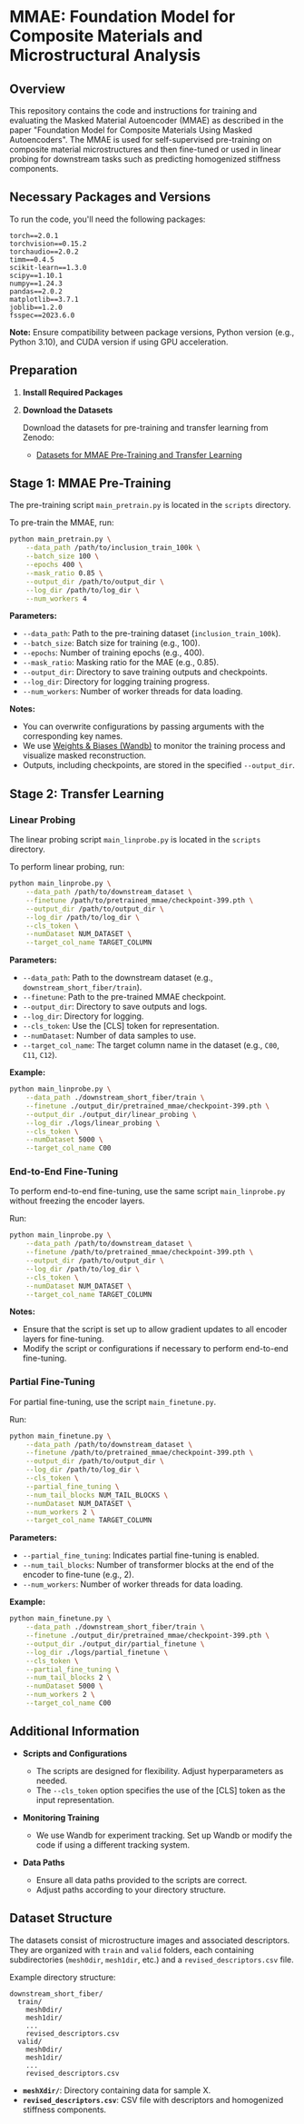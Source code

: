 # MMAE: Foundation Model for Composite Materials and Microstructural Analysis

## Overview

This repository contains the code and instructions for training and evaluating the Masked Material Autoencoder (MMAE) as described in the paper "Foundation Model for Composite Materials Using Masked Autoencoders". The MMAE is used for self-supervised pre-training on composite material microstructures and then fine-tuned or used in linear probing for downstream tasks such as predicting homogenized stiffness components.

## Necessary Packages and Versions

To run the code, you'll need the following packages:

```plaintext
torch==2.0.1
torchvision==0.15.2
torchaudio==2.0.2
timm==0.4.5
scikit-learn==1.3.0
scipy==1.10.1
numpy==1.24.3
pandas==2.0.2
matplotlib==3.7.1
joblib==1.2.0
fsspec==2023.6.0
```

**Note:** Ensure compatibility between package versions, Python version (e.g., Python 3.10), and CUDA version if using GPU acceleration.

## Preparation

1. **Install Required Packages**


2. **Download the Datasets**

   Download the datasets for pre-training and transfer learning from Zenodo:

   - [Datasets for MMAE Pre-Training and Transfer Learning](https://doi.org/10.5281/zenodo.14062123)


## Stage 1: MMAE Pre-Training

The pre-training script `main_pretrain.py` is located in the `scripts` directory.

To pre-train the MMAE, run:

```bash
python main_pretrain.py \
    --data_path /path/to/inclusion_train_100k \
    --batch_size 100 \
    --epochs 400 \
    --mask_ratio 0.85 \
    --output_dir /path/to/output_dir \
    --log_dir /path/to/log_dir \
    --num_workers 4
```

**Parameters:**

- `--data_path`: Path to the pre-training dataset (`inclusion_train_100k`).
- `--batch_size`: Batch size for training (e.g., 100).
- `--epochs`: Number of training epochs (e.g., 400).
- `--mask_ratio`: Masking ratio for the MAE (e.g., 0.85).
- `--output_dir`: Directory to save training outputs and checkpoints.
- `--log_dir`: Directory for logging training progress.
- `--num_workers`: Number of worker threads for data loading.

**Notes:**

- You can overwrite configurations by passing arguments with the corresponding key names.
- We use [Weights & Biases (Wandb)](https://wandb.ai/) to monitor the training process and visualize masked reconstruction.
- Outputs, including checkpoints, are stored in the specified `--output_dir`.

## Stage 2: Transfer Learning

### Linear Probing

The linear probing script `main_linprobe.py` is located in the `scripts` directory.

To perform linear probing, run:

```bash
python main_linprobe.py \
    --data_path /path/to/downstream_dataset \
    --finetune /path/to/pretrained_mmae/checkpoint-399.pth \
    --output_dir /path/to/output_dir \
    --log_dir /path/to/log_dir \
    --cls_token \
    --numDataset NUM_DATASET \
    --target_col_name TARGET_COLUMN
```

**Parameters:**

- `--data_path`: Path to the downstream dataset (e.g., `downstream_short_fiber/train`).
- `--finetune`: Path to the pre-trained MMAE checkpoint.
- `--output_dir`: Directory to save outputs and logs.
- `--log_dir`: Directory for logging.
- `--cls_token`: Use the [CLS] token for representation.
- `--numDataset`: Number of data samples to use.
- `--target_col_name`: The target column name in the dataset (e.g., `C00`, `C11`, `C12`).

**Example:**

```bash
python main_linprobe.py \
    --data_path ./downstream_short_fiber/train \
    --finetune ./output_dir/pretrained_mmae/checkpoint-399.pth \
    --output_dir ./output_dir/linear_probing \
    --log_dir ./logs/linear_probing \
    --cls_token \
    --numDataset 5000 \
    --target_col_name C00
```

### End-to-End Fine-Tuning

To perform end-to-end fine-tuning, use the same script `main_linprobe.py` without freezing the encoder layers.

Run:

```bash
python main_linprobe.py \
    --data_path /path/to/downstream_dataset \
    --finetune /path/to/pretrained_mmae/checkpoint-399.pth \
    --output_dir /path/to/output_dir \
    --log_dir /path/to/log_dir \
    --cls_token \
    --numDataset NUM_DATASET \
    --target_col_name TARGET_COLUMN
```

**Notes:**

- Ensure that the script is set up to allow gradient updates to all encoder layers for fine-tuning.
- Modify the script or configurations if necessary to perform end-to-end fine-tuning.

### Partial Fine-Tuning

For partial fine-tuning, use the script `main_finetune.py`.

Run:

```bash
python main_finetune.py \
    --data_path /path/to/downstream_dataset \
    --finetune /path/to/pretrained_mmae/checkpoint-399.pth \
    --output_dir /path/to/output_dir \
    --log_dir /path/to/log_dir \
    --cls_token \
    --partial_fine_tuning \
    --num_tail_blocks NUM_TAIL_BLOCKS \
    --numDataset NUM_DATASET \
    --num_workers 2 \
    --target_col_name TARGET_COLUMN
```

**Parameters:**

- `--partial_fine_tuning`: Indicates partial fine-tuning is enabled.
- `--num_tail_blocks`: Number of transformer blocks at the end of the encoder to fine-tune (e.g., 2).
- `--num_workers`: Number of worker threads for data loading.

**Example:**

```bash
python main_finetune.py \
    --data_path ./downstream_short_fiber/train \
    --finetune ./output_dir/pretrained_mmae/checkpoint-399.pth \
    --output_dir ./output_dir/partial_finetune \
    --log_dir ./logs/partial_finetune \
    --cls_token \
    --partial_fine_tuning \
    --num_tail_blocks 2 \
    --numDataset 5000 \
    --num_workers 2 \
    --target_col_name C00
```

## Additional Information

- **Scripts and Configurations**

  - The scripts are designed for flexibility. Adjust hyperparameters as needed.
  - The `--cls_token` option specifies the use of the [CLS] token as the input representation.

- **Monitoring Training**

  - We use Wandb for experiment tracking. Set up Wandb or modify the code if using a different tracking system.

- **Data Paths**

  - Ensure all data paths provided to the scripts are correct.
  - Adjust paths according to your directory structure.

## Dataset Structure

The datasets consist of microstructure images and associated descriptors. They are organized with `train` and `valid` folders, each containing subdirectories (`mesh0dir`, `mesh1dir`, etc.) and a `revised_descriptors.csv` file.

Example directory structure:

```
downstream_short_fiber/
  train/
    mesh0dir/
    mesh1dir/
    ...
    revised_descriptors.csv
  valid/
    mesh0dir/
    mesh1dir/
    ...
    revised_descriptors.csv
```

- **`meshXdir/`**: Directory containing data for sample X.
- **`revised_descriptors.csv`**: CSV file with descriptors and homogenized stiffness components.
